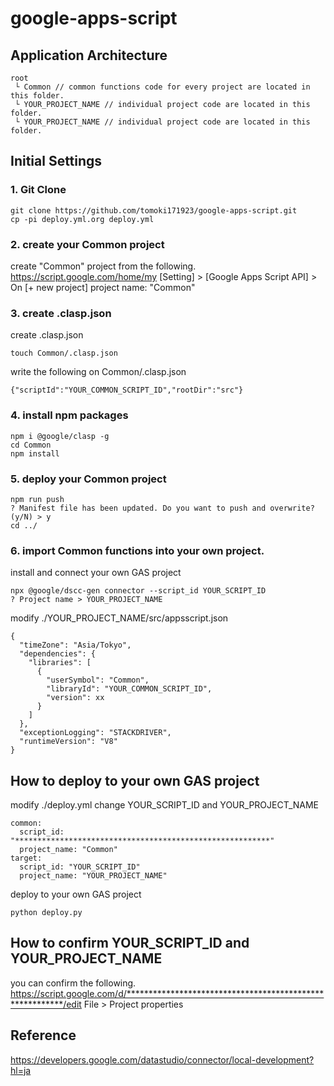 # google-apps-script

## Application Architecture
```
root
 └ Common // common functions code for every project are located in this folder.
 └ YOUR_PROJECT_NAME // individual project code are located in this folder.
 └ YOUR_PROJECT_NAME // individual project code are located in this folder.
```

## Initial Settings

### 1. Git Clone
```
git clone https://github.com/tomoki171923/google-apps-script.git
cp -pi deploy.yml.org deploy.yml
```

### 2. create your Common project
create "Common" project from the following.
https://script.google.com/home/my
[Setting] > [Google Apps Script API] > On
[+ new project]
project name: "Common"

### 3. create .clasp.json
create .clasp.json
```
touch Common/.clasp.json
```

write the following on Common/.clasp.json
```
{"scriptId":"YOUR_COMMON_SCRIPT_ID","rootDir":"src"}
```

### 4. install npm packages
```
npm i @google/clasp -g
cd Common
npm install
```

### 5. deploy your Common project
```
npm run push
? Manifest file has been updated. Do you want to push and overwrite? (y/N) > y
cd ../
```

### 6. import Common functions into your own project.
install and connect your own GAS project
```
npx @google/dscc-gen connector --script_id YOUR_SCRIPT_ID
? Project name > YOUR_PROJECT_NAME
```
modify ./YOUR_PROJECT_NAME/src/appsscript.json
```
{
  "timeZone": "Asia/Tokyo",
  "dependencies": {
    "libraries": [
      {
        "userSymbol": "Common",
        "libraryId": "YOUR_COMMON_SCRIPT_ID",
        "version": xx
      }
    ]
  },
  "exceptionLogging": "STACKDRIVER",
  "runtimeVersion": "V8"
}
```

## How to deploy to your own GAS project
modify ./deploy.yml
change YOUR_SCRIPT_ID and YOUR_PROJECT_NAME
```
common:
  script_id: "*********************************************************"
  project_name: "Common"
target:
  script_id: "YOUR_SCRIPT_ID"
  project_name: "YOUR_PROJECT_NAME"
```
deploy to your own GAS project
```
python deploy.py
```


## How to confirm YOUR_SCRIPT_ID and YOUR_PROJECT_NAME
you can confirm the following.
https://script.google.com/d/*********************************************************/edit
File > Project properties 


## Reference
https://developers.google.com/datastudio/connector/local-development?hl=ja